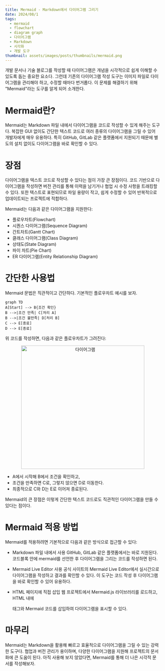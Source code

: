 ```yaml
---
title: Mermaid - Markdown에서 다이어그램 그리기
date: 2024/08/1
tags:
  - mermaid
  - flowchart
  - diagram graph
  - 다이어그램
  - Markdown
  - 시각화
  - 개발 도구
thumbnail: assets/images/posts/thumbnails/mermaid.png
---
```


개발 문서나 기술 블로그를 작성할 때 다이어그램은 개념을 시각적으로 쉽게 이해할 수 있도록 돕는 중요한 요소다. 그런데 기존의 다이어그램 작성 도구는 이미지 파일로 다이어그램을 관리해야 하고, 수정할 때마다 번거롭다. 이 문제를 해결하기 위해 "Mermaid"라는 도구를 알게 되어 소개한다.

# Mermaid란?

Mermaid는 Markdown 파일 내에서 다이어그램을 코드로 작성할 수 있게 해주는 도구다. 복잡한 GUI 없이도 간단한 텍스트 코드로 여러 종류의 다이어그램을 그릴 수 있어 개발자에게 매우 유용하다. 특히 GitHub, GitLab 같은 플랫폼에서 지원되기 때문에 별도의 설치 없이도 다이어그램을 바로 확인할 수 있다.

# 장점

다이어그램을 텍스트 코드로 작성할 수 있다는 점이 가장 큰 장점이다. 코드 기반으로 다이어그램을 작성하면 버전 관리를 통해 이력을 남기거나 협업 시 수정 사항을 트래킹할 수 있다. 또한 텍스트로 표현되므로 파일 용량이 작고, 쉽게 수정할 수 있어 반복적으로 업데이트되는 프로젝트에 적합하다.

Mermaid는 다음과 같은 다이어그램을 지원한다:

- 플로우차트(Flowchart)
- 시퀀스 다이어그램(Sequence Diagram)
- 간트차트(Gantt Chart)
- 클래스 다이어그램(Class Diagram)
- 상태도(State Diagram)
- 파이 차트(Pie Chart)
- ER 다이어그램(Entity Relationship Diagram)

# 간단한 사용법

Mermaid 문법은 직관적이고 간단하다. 기본적인 플로우차트 예시를 보자.

```mermaid
graph TD
A[Start] --> B{조건 확인}
B -->|조건 만족| C[처리 A]
B -->|조건 불만족| D[처리 B]
C --> E[종료]
D --> E[종료]
```

위 코드를 작성하면, 다음과 같은 플로우차트가 그려진다:

<div style="text-align: center;">
  <img src="/assets/images/posts/introduce-mermaid/mermaid-example.png" alt="다이어그램" width="400" />
</div>

- A에서 시작해 B에서 조건을 확인하고,
- 조건을 만족하면 C로, 그렇지 않으면 D로 이동한다.
- 최종적으로 C와 D는 E로 이어져 종료된다.

Mermaid의 큰 장점은 이렇게 간단한 텍스트 코드로도 직관적인 다이어그램을 만들 수 있다는 점이다.

# Mermaid 적용 방법

Mermaid를 적용하려면 기본적으로 다음과 같은 방식으로 접근할 수 있다:

- Markdown 파일 내에서 사용
  GitHub, GitLab 같은 플랫폼에서는 바로 지원된다. 코드블록 안에 mermaid를 선언한 후 다이어그램을 그리는 코드를 작성하면 된다.

- Mermaid Live Editor 사용
  공식 사이트의 Mermaid Live Editor에서 실시간으로 다이어그램을 작성하고 결과를 확인할 수 있다. 이 도구는 코드 작성 후 다이어그램을 바로 확인할 수 있어 유용하다.

- HTML 페이지에 직접 삽입
  웹 프로젝트에서 Mermaid.js 라이브러리를 로드하고, HTML 내에 <div> 태그와 Mermaid 코드를 삽입하여 다이어그램을 표시할 수 있다.

# 마무리

Mermaid는 Markdown을 활용해 빠르고 효율적으로 다이어그램을 그릴 수 있는 강력한 도구다. 협업과 버전 관리가 용이하며, 다양한 다이어그램을 지원해 프로젝트의 문서화에 큰 도움이 된다. 아직 사용해 보지 않았다면, Mermaid를 통해 더 나은 시각적 문서를 작성해보자.
